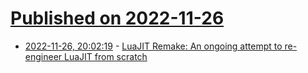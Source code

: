 # [Published on 2022-11-26](index.md)

* [2022-11-26, 20:02:19](https://lobste.rs/s/7wmuue/luajit_remake_ongoing_attempt_re) - [LuaJIT Remake: An ongoing attempt to re-engineer LuaJIT from scratch](https://github.com/luajit-remake/luajit-remake)
